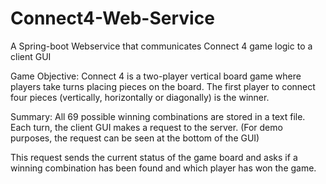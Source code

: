 # Connect4-Web-Service
A Spring-boot Webservice that communicates Connect 4 game logic to a client GUI

Game Objective:
Connect 4 is a two-player vertical board game where players take turns placing pieces on the board.
The first player to connect four pieces (vertically, horizontally or diagonally) is the winner. 

Summary:
All 69 possible winning combinations are stored in a text file. Each turn, the client GUI makes a request to the
server. (For demo purposes, the request can be seen at the bottom of the GUI)
							
This request sends the current status of the game board and asks if a winning combination has been found and which player has won the game.
